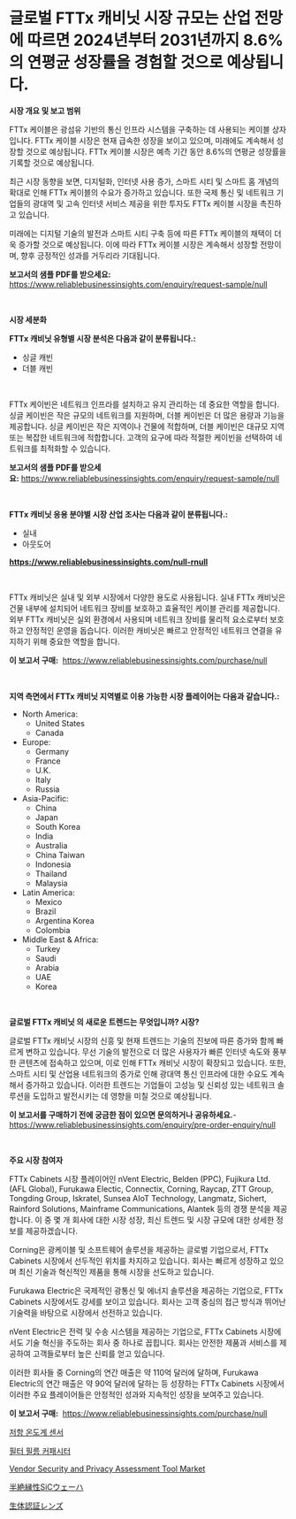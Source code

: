 <p><h1>글로벌 FTTx 캐비닛 시장 규모는 산업 전망에 따르면 2024년부터 2031년까지 8.6%의 연평균 성장률을 경험할 것으로 예상됩니다.</h1></p><p><strong>시장 개요 및 보고 범위</strong></p>
<p><p>FTTx 케이블은 광섬유 기반의 통신 인프라 시스템을 구축하는 데 사용되는 케이블 상자입니다. FTTx 케이블 시장은 현재 급속한 성장을 보이고 있으며, 미래에도 계속해서 성장할 것으로 예상됩니다. FTTx 케이블 시장은 예측 기간 동안 8.6%의 연평균 성장률을 기록할 것으로 예상됩니다.</p><p>최근 시장 동향을 보면, 디지털화, 인터넷 사용 증가, 스마트 시티 및 스마트 홈 개념의 확대로 인해 FTTx 케이블의 수요가 증가하고 있습니다. 또한 국제 통신 및 네트워크 기업들의 광대역 및 고속 인터넷 서비스 제공을 위한 투자도 FTTx 케이블 시장을 촉진하고 있습니다.</p><p>미래에는 디지털 기술의 발전과 스마트 시티 구축 등에 따른 FTTx 케이블의 채택이 더욱 증가할 것으로 예상됩니다. 이에 따라 FTTx 케이블 시장은 계속해서 성장할 전망이며, 향후 긍정적인 성과를 거두리라 기대됩니다.</p></p>
<p><strong>보고서의 샘플 PDF를 받으세요:</strong> <a href="https://www.reliablebusinessinsights.com/enquiry/request-sample/null">https://www.reliablebusinessinsights.com/enquiry/request-sample/null</a></p>
<p>&nbsp;</p>
<p><strong>시장 세분화</strong></p>
<p><strong>FTTx 캐비닛 유형별 시장 분석은 다음과 같이 분류됩니다.:</strong></p>
<p><ul><li>싱글 캐빈</li><li>더블 캐빈</li></ul></p>
<p>&nbsp;</p>
<p><p>FTTx 케이빈은 네트워크 인프라를 설치하고 유지 관리하는 데 중요한 역할을 합니다. 싱글 케이빈은 작은 규모의 네트워크를 지원하며, 더블 케이빈은 더 많은 용량과 기능을 제공합니다. 싱글 케이빈은 작은 지역이나 건물에 적합하며, 더블 케이빈은 대규모 지역 또는 복잡한 네트워크에 적합합니다. 고객의 요구에 따라 적절한 케이빈을 선택하여 네트워크를 최적화할 수 있습니다.</p></p>
<p><strong>보고서의 샘플 PDF를 받으세요:</strong>&nbsp;<a href="https://www.reliablebusinessinsights.com/enquiry/request-sample/null">https://www.reliablebusinessinsights.com/enquiry/request-sample/null</a></p>
<p>&nbsp;</p>
<p><strong> FTTx 캐비닛 응용 분야별 시장 산업 조사는 다음과 같이 분류됩니다.:</strong></p>
<p><ul><li>실내</li><li>아웃도어</li></ul></p>
<p><strong><a href="https://www.reliablebusinessinsights.com/null-rnull">https://www.reliablebusinessinsights.com/null-rnull</a></strong></p>
<p>&nbsp;</p>
<p><p>FTTx 캐비닛은 실내 및 외부 시장에서 다양한 용도로 사용됩니다. 실내 FTTx 캐비닛은 건물 내부에 설치되어 네트워크 장비를 보호하고 효율적인 케이블 관리를 제공합니다. 외부 FTTx 캐비닛은 실외 환경에서 사용되며 네트워크 장비를 물리적 요소로부터 보호하고 안정적인 운영을 돕습니다. 이러한 캐비닛은 빠르고 안정적인 네트워크 연결을 유지하기 위해 중요한 역할을 합니다.</p></p>
<p><strong>이 보고서 구매:</strong>&nbsp; <a href="https://www.reliablebusinessinsights.com/purchase/null">https://www.reliablebusinessinsights.com/purchase/null</a></p>
<p>&nbsp;</p>
<p><strong>지역 측면에서 FTTx 캐비닛 지역별로 이용 가능한 시장 플레이어는 다음과 같습니다.:</strong></p>
<p><ul>
    <li>
        North America:
        <ul>
            <li>United States</li>
            <li>Canada</li>
        </ul>
    </li>
    <li>
        Europe:
        <ul>
            <li>Germany</li>
            <li>France</li>
            <li>U.K.</li>
            <li>Italy</li>
            <li>Russia</li>
        </ul>
    </li>
    <li>
        Asia-Pacific:
        <ul>
            <li>China</li>
            <li>Japan</li>
            <li>South Korea</li>
            <li>India</li>
            <li>Australia</li>
            <li>China Taiwan</li>
            <li>Indonesia</li>
            <li>Thailand</li>
            <li>Malaysia</li>
        </ul>
    </li>
    <li>
        Latin America:
        <ul>
            <li>Mexico</li>
            <li>Brazil</li>
            <li>Argentina Korea</li>
            <li>Colombia</li>
        </ul>
    </li>
    <li>
        Middle East & Africa:
        <ul>
            <li>Turkey</li>
            <li>Saudi</li>
            <li>Arabia</li>
            <li>UAE</li>
            <li>Korea</li>
        </ul>
    </li>
    </ul></p>
<p>&nbsp;</p>
<p><strong>글로벌 FTTx 캐비닛 의 새로운 트렌드는 무엇입니까? 시장?</strong></p>
<p><p>글로벌 FTTx 캐비닛 시장의 신흥 및 현재 트렌드는 기술의 진보에 따른 증가와 함께 빠르게 변하고 있습니다. 무선 기술의 발전으로 더 많은 사용자가 빠른 인터넷 속도와 풍부한 콘텐츠에 접속하고 있으며, 이로 인해 FTTx 캐비닛 시장이 확장되고 있습니다. 또한, 스마트 시티 및 산업용 네트워크의 증가로 인해 광대역 통신 인프라에 대한 수요도 계속해서 증가하고 있습니다. 이러한 트렌드는 기업들이 고성능 및 신뢰성 있는 네트워크 솔루션을 도입하고 발전시키는 데 영향을 미칠 것으로 예상됩니다.</p></p>
<p><strong>이 보고서를 구매하기 전에 궁금한 점이 있으면 문의하거나 공유하세요.</strong>- <a href="https://www.reliablebusinessinsights.com/enquiry/pre-order-enquiry/null">https://www.reliablebusinessinsights.com/enquiry/pre-order-enquiry/null</a></p>
<p>&nbsp;</p>
<p><strong>주요 시장 참여자</strong></p>
<p><p>FTTx Cabinets 시장 플레이어인 nVent Electric, Belden (PPC), Fujikura Ltd. (AFL Global), Furukawa Electic, Connectix, Corning, Raycap, ZTT Group, Tongding Group, Iskratel, Sunsea AIoT Technology, Langmatz, Sichert, Rainford Solutions, Mainframe Communications, Alantek 등의 경쟁 분석을 제공합니다. 이 중 몇 개 회사에 대한 시장 성장, 최신 트렌드 및 시장 규모에 대한 상세한 정보를 제공하겠습니다.</p><p>Corning은 광케이블 및 소프트웨어 솔루션을 제공하는 글로벌 기업으로서, FTTx Cabinets 시장에서 선두적인 위치를 차지하고 있습니다. 회사는 빠르게 성장하고 있으며 최신 기술과 혁신적인 제품을 통해 시장을 선도하고 있습니다.</p><p>Furukawa Electric은 국제적인 광통신 및 에너지 솔루션을 제공하는 기업으로, FTTx Cabinets 시장에서도 강세를 보이고 있습니다. 회사는 고객 중심의 접근 방식과 뛰어난 기술력을 바탕으로 시장에서 선전하고 있습니다.</p><p>nVent Electric은 전력 및 수송 시스템을 제공하는 기업으로, FTTx Cabinets 시장에서도 기술 혁신을 주도하는 회사 중 하나로 꼽힙니다. 회사는 안전한 제품과 서비스를 제공하여 고객들로부터 높은 신뢰를 얻고 있습니다.</p><p>이러한 회사들 중 Corning의 연간 매출은 약 110억 달러에 달하며, Furukawa Electric의 연간 매출은 약 90억 달러에 달하는 등 성장하는 FTTx Cabinets 시장에서 이러한 주요 플레이어들은 안정적인 성과와 지속적인 성장을 보여주고 있습니다.</p></p>
<p><strong>이 보고서 구매:</strong>&nbsp;&nbsp;<a href="https://www.reliablebusinessinsights.com/purchase/null">https://www.reliablebusinessinsights.com/purchase/null</a></p>
<p><p><a href="https://github.com/kein8762/Market-Research-Report-List-1/blob/main/3547990108531.md">저항 온도계 센서</a></p><p><a href="https://github.com/erwindropdead54/Market-Research-Report-List-1/blob/main/1485116108532.md">필터 필름 커패시터</a></p><p><a href="https://github.com/Alonsoolds3wq1d81czn8rbol/Market-Research-Report-List-2/blob/main/vendor-security-and-privacy-assessment-tool-market.md">Vendor Security and Privacy Assessment Tool Market</a></p><p><a href="https://github.com/andym141978/Market-Research-Report-List-1/blob/main/1326015122828.md">半絶縁性SiCウェーハ</a></p><p><a href="https://github.com/AdellaPrice2023/Market-Research-Report-List-1/blob/main/5734995122829.md">生体認証レンズ</a></p></p>
